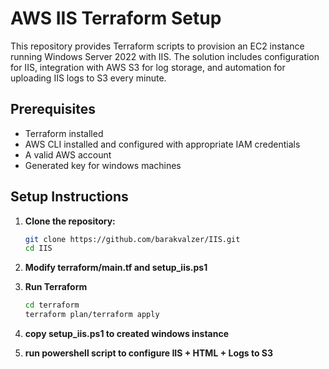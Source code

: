 # AWS IIS Terraform Setup

This repository provides Terraform scripts to provision an EC2 instance running Windows Server 2022 with IIS. The solution includes configuration for IIS, integration with AWS S3 for log storage, and automation for uploading IIS logs to S3 every minute.

## Prerequisites

- Terraform installed
- AWS CLI installed and configured with appropriate IAM credentials
- A valid AWS account
- Generated key for windows machines

## Setup Instructions

1. **Clone the repository:**
   ```bash
   git clone https://github.com/barakvalzer/IIS.git
   cd IIS
   ```
2. **Modify terraform/main.tf and setup_iis.ps1**

3. **Run Terraform**
   ```bash
   cd terraform
   terraform plan/terraform apply
   ```
4. **copy setup_iis.ps1 to created windows instance**

5. **run powershell script to configure IIS + HTML + Logs to S3**
